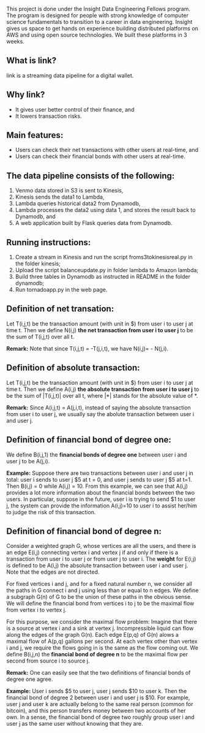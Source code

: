 This project is done under the Insight Data Engineering Fellows program. The program is designed for people with strong knowledge of computer science fundamentals to transition to a career in data engineering.  Insight gives us space to get hands on experience building distributed platforms on AWS and using open source technologies. We built these platforms in 3 weeks.

## What is link?
link is a streaming data pipeline for a digital wallet. 

## Why link?
* It gives user better control of their finance, and
* It lowers transaction risks. 

## Main features:
* Users can check their net transactions with other users at real-time, and
* Users can check their financial bonds with other users at real-time.

## The data pipeline consists of the following:
1. Venmo data stored in S3 is sent to Kinesis,
2. Kinesis sends the data1 to Lambda,
3. Lambda queries historical data2 from Dynamodb,
4. Lambda processes the data2 using data 1, and stores the result back to Dynamodb, and
5. A web application built by Flask queries data from Dynamodb. 

## Running instructions:
1. Create a stream in Kinesis and run the script froms3tokinesisreal.py in the folder kinesis;
2. Upload the script balanceupdate.py in folder lambda to Amazon lambda;
3. Build three tables in Dynamodb as instructed in README in the folder dynamodb;
4. Run tornadoapp.py in the web page.

## Definition of net transation:
Let T(i,j,t) be the transaction amount (with unit in $) from user i to user j at time t. Then we define N(i,j) __the net transaction from user i to user j__ to be the sum of T(i,j,t) over all t.

__Remark:__
Note that since T(i,j,t) = -T(j,i,t), we have N(i,j)= - N(j,i).

## Definition of absolute transaction:
Let T(i,j,t) be the transaction amount (with unit in $) from user i to user j at time t. Then we define A(i,j) __the absolute transaction from user i to user j__ to be the sum of |T(i,j,t)| over all t, where |*| stands for the absolute value of *.

__Remark:__
Since A(i,j,t) = A(j,i,t), instead of saying the absolute transaction from user i to user j, we usually say the abolute transaction between user i and user j. 

## Definition of financial bond of degree one:
We define B(i,j,1) the __financial bonds of degree one__ between user i and user j to be A(j,i). 

__Example:__
Suppose there are two transactions between user i and user j in total: user i sends to user j $5 at t = 0, and user j sends to user j $5 at t=1. Then B(i,j) = 0 while A(i,j) = 10. From this example, we can see that A(i,j) provides a lot more information about the financial bonds between the two users. In particular, suppose in the future, user i is trying to send $1 to user j, the system can provide the information A(i,j)=10 to user i to assist her/him to judge the risk of this transaction.

## Definition of financial bond of degree n:
Consider a weighted graph G, whose vertices are all the users, and there is an edge E(i,j) connecting vertex i and vertex j if and only if there is a transaction from user i to user j or from user j to user i. The __weight__ for E(i,j) is defined to be A(i,j) the absolute transaction between user i and user j. Note that the edges are not directed. 

For fixed vertices i and j, and for a fixed natural number n, we consider all the paths in G connect i and j using less than or equal to n edges. We define a subgraph G(n) of G to be the union of these paths in the obvious sense. We will define the financial bond from vertices i to j to be the maximal flow from vertex i to vertex j. 

For this purpose, we consider the maximal flow problem:
Imagine that there is a source at vertex i and a sink at vertex j. Incompressible liquid can flow along the edges of the graph G(n). Each edge E(p,q) of G(n) alows a maximal flow of A(p,q) gallons per second. At each vertex other than vertex i and j, we require the flows going in is the same as the flow coming out. 
We define B(i,j,n) the __financial bond of degree n__ to be the maximal flow per second from source i to source j.

__Remark:__ 
One can easily see that the two definitions of financial bonds of degree one agree.

__Example:__
User i sends $5 to user j, user j sends $10 to user k. Then the financial bond of degree 2 between user i and user j is $10. For example, user j and user k are actually belong to the same real person (common for bitcoin), and this person transfers money between two accounts of her own. In a sense, the financial bond of degree two roughly group user i and user j as the same user without knowing that they are. 
